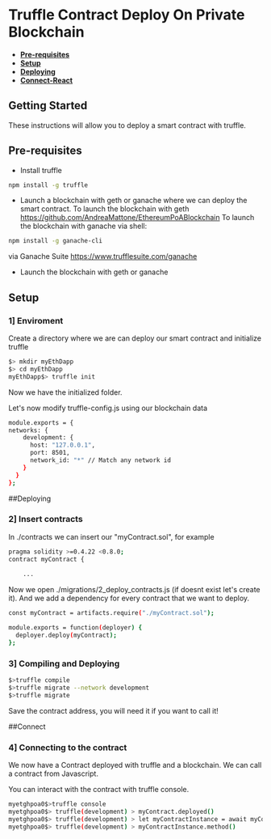 # Truffle Contract Deploy On Private Blockchain

* **[Pre-requisites](#pre-requisites)**
* **[Setup](#setup)**
* **[Deploying](#deploying)**
* **[Connect-React](#connectReact)**

## Getting Started

These instructions will allow you to deploy a smart contract with truffle.



## Pre-requisites
* Install truffle
```sh
npm install -g truffle
```

* Launch a blockchain with geth or ganache where we can deploy the smart contract.
To launch the blockchain with geth <https://github.com/AndreaMattone/EthereumPoABlockchain>
To launch the blockchain with ganache
via shell:
```sh
npm install -g ganache-cli
```
via Ganache Suite 
<https://www.trufflesuite.com/ganache>

* Launch the blockchain with geth or ganache


## Setup

###  1]  Enviroment

Create a directory where we are can deploy our smart contract and initialize truffle
```sh
$> mkdir myEthDapp
$> cd myEthDapp
myEthDapp$> truffle init
```
Now we have the initialized folder.

Let's now modify truffle-config.js using our blockchain data
```sh
module.exports = {
networks: {
    development: {
      host: "127.0.0.1",
      port: 8501,
      network_id: "*" // Match any network id
    }
  }
};
```


##Deploying
###  2]  Insert contracts
In ./contracts we can insert our "myContract.sol", for example
```sh
pragma solidity >=0.4.22 <0.8.0;
contract myContract {
    
    ...
```

Now we open ./migrations/2_deploy_contracts.js (if doesnt exist let's create it).
And we add a dependency for every contract that we want to deploy.
```sh
const myContract = artifacts.require("./myContract.sol");

module.exports = function(deployer) {
  deployer.deploy(myContract);
};

```


### 3] Compiling and Deploying
```sh
$>truffle compile
$>truffle migrate --network development
$>truffle migrate
```
Save the contract address, you will need it if you want to call it!

##Connect
###  4]  Connecting to the contract
We now have a Contract deployed with truffle and a blockchain.
We can call a contract from Javascript.



You can interact with the contract with truffle console.
```sh
myetghpoa0$>truffle console
myetghpoa0$> truffle(development) > myContract.deployed()
myetghpoa0$> truffle(development) > let myContractInstance = await myContract.deployed()
myetghpoa0$> truffle(development) > myContractInstance.method()
```


